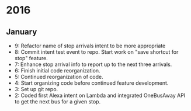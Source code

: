 # 2016

## January

- 9: Refactor name of stop arrivals intent to be more appropriate
- 8: Commit intent test event to repo. Start work on "save shortcut for stop" feature.
- 7: Enhance stop arrival info to report up to the next three arrivals.
- 6: Finish initial code reorganization.
- 5: Continued reorganization of code.
- 4: Start organizing code before continued feature development.
- 3: Set up git repo.
- 2: Coded first Alexa intent on Lambda and integrated OneBusAway API to get the next bus for a given stop.
